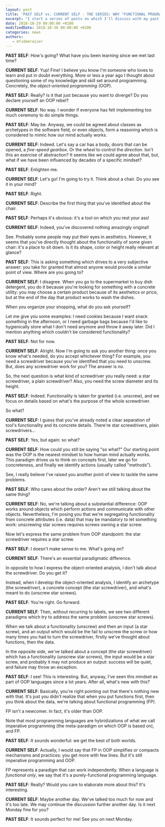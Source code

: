 ```yaml
---
layout: post
title: 'PAST SELF vs. CURRENT SELF - THE SERIES: WHY "FUNCTIONAL PROGRAMMING" OVER "OOP" (PART I)'
excerpt: "I start a series of posts on which I'll discuss with my past about different topics about software programming using dialectics"
date: 2018-10-29 00:00:00 +0100
modifiedDate: 2018-10-30 00:00:00 +0100
categories: news
authors: 
   - mfidemraizer
---
```


**PAST SELF**: How's going? What have you been learning since we met last time?


**CURRENT SELF**: Yup! Fine! I believe you know I'm someone who loves to learn and put in doubt everything. More or less a year ago I thought about questioning some of my knowledge and skill set around programming. Concretely, the *object-oriented programming* (OOP).


**PAST SELF**: Really? Is it that just because you want to diverge? Do you declare yourself an OOP rebel?


**CURRENT SELF**: No way. I wonder if everyone has felt implementing too much ceremony to do simple things.


**PAST SELF**: May be. Anyway, we could be agreed about classes as archetypes in the software field, or even objects, form a reasoning which is considered to mimic how our mind actually works.


**CURRENT SELF**: Indeed. Let's say a car has a body, doors that can be opened, a *five-speed gearbox*. Or the *wheel* to control the *direction*. Isn't this an exercise of abstraction? It seems like we could agree about that, but, what if we have been influenced by decades of a specific mindset?


**PAST SELF**: Enlighten me.


**CURRENT SELF**: Let's go! I'm going to try it. Think about a chair. Do you see it in your mind?


**PAST SELF**: Right.


**CURRENT SELF**: Describe the first thing that you've identified about the chair.


**PAST SELF**: Perhaps it's obvious: it's a tool on which you rest your ass!


**CURRENT SELF**: Indeed, you've discovered nothing amazingly original!


See. Probably some people may put their eyes in aesthetics. However, it seems that you've directly thought about the functionality of some given chair: it's a place to sit down. Is it its shape, color or height really relevant at glance?


**PAST SELF**: This is asking something which drives to a very subjective answer: you take for granted that almost anyone would provide a similar point of view. Where are you going to?


**CURRENT SELF**: I disagree. When you go to the supermarket to buy dish detergent, you do it because you're looking for something with a concrete utility: you may choose a certain product because of its aesthetics or price, but at the end of the day that product works to wash the dishes.

When you organize your shopping, what do you ask yourself?

Let me give you some examples: I need cookies because I want snack something in the afternoon, or I need garbage bags because I'd like to hygienically store what I don't need anymore and throw it away later. Did I mention anything which couldn't be considered functionality?


**PAST SELF**: Not for now.


**CURRENT SELF**: Alright. Now I'm going to ask you another thing: once you know what's needed, do you accept whichever thing? For example, you need a screwdriver because you've identified that you need to unscrew. But, does any screwdriver work for you? The answer is no.

So, the next question is what kind of screwdriver you really need: a star screwdriver, a plain screwdriver? Also, you need the screw diameter and its height.


**PAST SELF**: Indeed. Functionality is taken for granted (i.e. unscrew), and we focus on details based on what's the purpose of the whole screwdriver.

So what?


**CURRENT SELF**: I guess that you've already noted a clear separation of tool's functionality and its concrete details. There're star screwdrivers, plain screwdrivers...


**PAST SELF**: Yes, but again: so what?


**CURRENT SELF**: How could you still be saying "so what?" Our starting point was the OOP is the nearest mindset to how human mind actually works. This paradigm drives us to think on concepts first, later we go for concreteness, and finally we identify actions (usually called "methods").

See, I really believe I've raised you another point of view to tackle the same problems.


**PAST SELF**: Who cares about the order? Aren't we still talking about the same thing?


**CURRENT SELF**: No, we're talking about a substantial difference: OOP works around objects which perform actions and communicate with other objects. Nevertheless, I'm posing you that we're segregating functionality from concrete attributes (i.e. data) that may be mandatory to let something work: unscrewing star screws requires screws owning a star screw.

Now let's express the same problem from OOP standpoint: the star screwdriver requires a star screw.


**PAST SELF**: I doesn't make sense to me. What's going on?


**CURRENT SELF**: There's an essential paradigmatic difference.


In opposite to how I express the object-oriented analysis, I don't talk about the screwdriver. Do you get it?

Instead, when I develop the object-oriented analysis, I identify an archetype (the screwdriver), a concrete concept (the star screwdriver), and what's meant to do (unscrew star screws).


**PAST SELF**: You're right. Go forward.


**CURRENT SELF**: Then, without recurring to labels, we see two different paradigms which try to address the same problem (unscrew star screws).

When we talk about a functionality (unscrew) and then an input (a star screw), and an output which would be the fail to unscrew the screw or how many times you had to turn the screwdriver, firstly we've thought about functions, then the data.

In the opposite side, we've talked about a concept (the star screwdriver) which has a functionality (unscrew star screws), the input would be a star screw, and probably it may not produce an output: success will be quiet, and failure may throw an exception.


**PAST SELF**: I see! This is interesting. But, anyway, I've seen this mindset as part of OOP languages since a lot years. After all, what's new with this?


**CURRENT SELF**: Basically, you're right pointing out that there's nothing new with that. It's just you didn't realize that when you put functions first, then you think about the data, we're talking about functional programming (FP).

FP isn't a newcomer. In fact, it's older than OOP.

Note that most programming languages are hybridizations of what we call imperative programming (the meta-paradigm on which OOP is based on), and FP.


**PAST SELF**: It sounds wonderful: we get the best of both worlds.


**CURRENT SELF**: Actually, I would say that FP in OOP simplifies or compacts mechanisms and practices: you get more with few lines. But it's still imperative programming and OOP. 

FP represents a paradigm that can work independently. When a language is *functional only*, we say that it's a purely-functional programming language.


**PAST SELF**: Really? Would you care to elaborate more about this? It's interesting.


**CURRENT SELF**: Maybe another day. We've talked too much for now and it's too late. We may continue the discussion further another day. Is it next Monday fine for you?


**PAST SELF**: It sounds perfect for me! See you on next Monday.